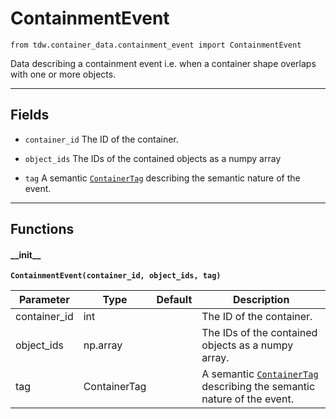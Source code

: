 # ContainmentEvent

`from tdw.container_data.containment_event import ContainmentEvent`

Data describing a containment event i.e. when a container shape overlaps with one or more objects.

***

## Fields

- `container_id` The ID of the container.

- `object_ids` The IDs of the contained objects as a numpy array

- `tag` A semantic [`ContainerTag`](container_tag.md) describing the semantic nature of the event.

***

## Functions

#### \_\_init\_\_

**`ContainmentEvent(container_id, object_ids, tag)`**

| Parameter | Type | Default | Description |
| --- | --- | --- | --- |
| container_id |  int |  | The ID of the container. |
| object_ids |  np.array |  | The IDs of the contained objects as a numpy array. |
| tag |  ContainerTag |  | A semantic [`ContainerTag`](container_tag.md) describing the semantic nature of the event. |

